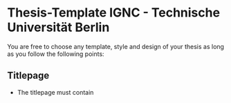 # Thesis-Template IGNC - Technische Universität Berlin

You are free to choose any template, style and design of your thesis as long as you follow the following points:

## Titlepage
* The titlepage must contain 